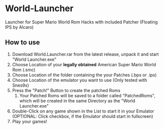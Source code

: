 # World-Launcher
Launcher for Super Mario World Rom Hacks with included Patcher (Floating IPS by Alcaro)

## How to use

1. Download World.Launcher.rar from the latest release, unpack it and start "World Launcher.exe"
1. Choose Location of your **legally obtained** American Super Mario World Rom (.smc)
1. Choose Location of the folder containing the your Patches (.bps or .ips)
1. Choose Location of the emulator you want to use (Only tested with Snes9x)
1. Press the "Patch!" Button to create the patched Roms
   1. Your Patched Roms will be saved to a folder called "PatchedRoms", which will be created in the same Directory as the "World Launcher.exe"
1. Double-Click on any game shown in the List to start it in your Emulator (OPTIONAL: Click checkbox, if the Emulator should start in fullscreen)
1. Play your games!
